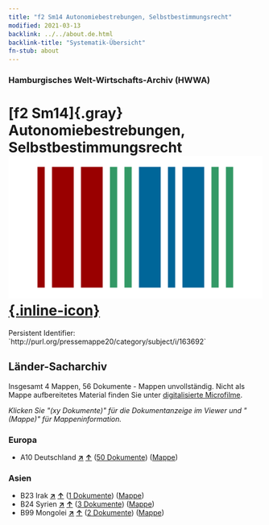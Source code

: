 ```yaml
---
title: "f2 Sm14 Autonomiebestrebungen, Selbstbestimmungsrecht"
modified: 2021-03-13
backlink: ../../about.de.html
backlink-title: "Systematik-Übersicht"
fn-stub: about
---
```


### Hamburgisches Welt-Wirtschafts-Archiv (HWWA)

# [f2 Sm14]{.gray}&#8201; Autonomiebestrebungen, Selbstbestimmungsrecht &#160; [![Wikidata](/images/Wikidata-logo.svg "Wikidata"){.inline-icon}](http://www.wikidata.org/entity/Q104699322)

<div class="hint">Persistent Identifier: `http://purl.org/pressemappe20/category/subject/i/163692`</div>







## Länder-Sacharchiv




Insgesamt 4 Mappen, 56 Dokumente - Mappen unvollständig.
Nicht als Mappe aufbereitetes Material finden Sie unter [digitalisierte Microfilme](/film/h1_sh.de.html).

_Klicken Sie "(xy Dokumente)" für die Dokumentanzeige im Viewer und "(Mappe)" für Mappeninformation._




### Europa

- A10 Deutschland [**&nearr;**](../../../geo/i/126128/about.de.html "Deutschland (alle Mappen)") [**&uarr;**](../../../geo/about.de.html#A10 "Ländersystematik") (<a href="https://pm20.zbw.eu/iiifview/folder/sh/126128,163692" title="über: Deutschland : Autonomiebestrebungen, Selbstbestimmungsrecht" target="_blank">50 Dokumente</a>) ([Mappe](../../../../folder/sh/1261xx/126128/1636xx/163692/about.de.html))

### Asien

- B23 Irak [**&nearr;**](../../../geo/i/141113/about.de.html "Irak (alle Mappen)") [**&uarr;**](../../../geo/about.de.html#B23 "Ländersystematik") (<a href="https://pm20.zbw.eu/iiifview/folder/sh/141113,163692" title="über: Irak : Autonomiebestrebungen, Selbstbestimmungsrecht" target="_blank">1 Dokumente</a>) ([Mappe](../../../../folder/sh/1411xx/141113/1636xx/163692/about.de.html))
- B24 Syrien [**&nearr;**](../../../geo/i/141114/about.de.html "Syrien (alle Mappen)") [**&uarr;**](../../../geo/about.de.html#B24 "Ländersystematik") (<a href="https://pm20.zbw.eu/iiifview/folder/sh/141114,163692" title="über: Syrien : Autonomiebestrebungen, Selbstbestimmungsrecht" target="_blank">3 Dokumente</a>) ([Mappe](../../../../folder/sh/1411xx/141114/1636xx/163692/about.de.html))
- B99 Mongolei [**&nearr;**](../../../geo/i/141261/about.de.html "Mongolei (alle Mappen)") [**&uarr;**](../../../geo/about.de.html#B99 "Ländersystematik") (<a href="https://pm20.zbw.eu/iiifview/folder/sh/141261,163692" title="über: Mongolei : Autonomiebestrebungen, Selbstbestimmungsrecht" target="_blank">2 Dokumente</a>) ([Mappe](../../../../folder/sh/1412xx/141261/1636xx/163692/about.de.html))








